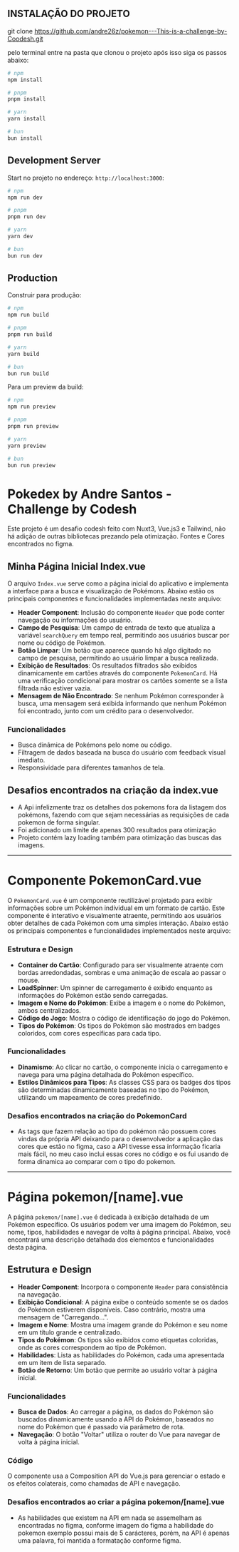 
## INSTALAÇÃO DO PROJETO

git clone https://github.com/andre26z/pokemon---This-is-a-challenge-by-Coodesh.git

pelo terminal entre na pasta que clonou o projeto após isso siga os passos abaixo:

```bash
# npm
npm install

# pnpm
pnpm install

# yarn
yarn install

# bun
bun install
```

## Development Server

Start no projeto no endereço: `http://localhost:3000`:

```bash
# npm
npm run dev

# pnpm
pnpm run dev

# yarn
yarn dev

# bun
bun run dev
```

## Production

Construir para produção:

```bash
# npm
npm run build

# pnpm
pnpm run build

# yarn
yarn build

# bun
bun run build
```

Para um preview da build:

```bash
# npm
npm run preview

# pnpm
pnpm run preview

# yarn
yarn preview

# bun
bun run preview
```


# Pokedex by Andre Santos - Challenge by Codesh

Este projeto é um desafio codesh feito com Nuxt3, Vue.js3 e Tailwind, não há adição de outras bibliotecas prezando pela otimização.
Fontes e Cores encontrados no figma.

## Minha Página Inicial Index.vue

O arquivo `Index.vue` serve como a página inicial do aplicativo e implementa a interface para a busca e visualização de Pokémons. Abaixo estão os principais componentes e funcionalidades implementadas neste arquivo:

- **Header Component**: Inclusão do componente `Header` que pode conter navegação ou informações do usuário.
- **Campo de Pesquisa**: Um campo de entrada de texto que atualiza a variável `searchQuery` em tempo real, permitindo aos usuários buscar por nome ou código de Pokémon.
- **Botão Limpar**: Um botão que aparece quando há algo digitado no campo de pesquisa, permitindo ao usuário limpar a busca realizada.
- **Exibição de Resultados**: Os resultados filtrados são exibidos dinamicamente em cartões através do componente `PokemonCard`. Há uma verificação condicional para mostrar os cartões somente se a lista filtrada não estiver vazia.
- **Mensagem de Não Encontrado**: Se nenhum Pokémon corresponder à busca, uma mensagem será exibida informando que nenhum Pokémon foi encontrado, junto com um crédito para o desenvolvedor.

### Funcionalidades

- Busca dinâmica de Pokémons pelo nome ou código.
- Filtragem de dados baseada na busca do usuário com feedback visual imediato.
- Responsividade para diferentes tamanhos de tela.

## Desafios encontrados na criação da index.vue

- A Api infelizmente traz os detalhes dos pokemons fora da listagem dos pokémons, fazendo com que
sejam necessárias as requisições de cada pokemon de forma singular.
- Foi adicionado um limite de apenas 300 resultados para otimização
- Projeto contém lazy loading também para otimização das buscas das imagens.

 ---------------------------------------------------------------------------------

 # Componente PokemonCard.vue

O `PokemonCard.vue` é um componente reutilizável projetado para exibir informações sobre um Pokémon individual em um formato de cartão. Este componente é interativo e visualmente atraente, permitindo aos usuários obter detalhes de cada Pokémon com uma simples interação. Abaixo estão os principais componentes e funcionalidades implementados neste arquivo:

### Estrutura e Design

- **Container do Cartão**: Configurado para ser visualmente atraente com bordas arredondadas, sombras e uma animação de escala ao passar o mouse.
- **LoadSpinner**: Um spinner de carregamento é exibido enquanto as informações do Pokémon estão sendo carregadas.
- **Imagem e Nome do Pokémon**: Exibe a imagem e o nome do Pokémon, ambos centralizados.
- **Código do Jogo**: Mostra o código de identificação do jogo do Pokémon.
- **Tipos do Pokémon**: Os tipos do Pokémon são mostrados em badges coloridos, com cores específicas para cada tipo.

### Funcionalidades

- **Dinamismo**: Ao clicar no cartão, o componente inicia o carregamento e navega para uma página detalhada do Pokémon específico.
- **Estilos Dinâmicos para Tipos**: As classes CSS para os badges dos tipos são determinadas dinamicamente baseadas no tipo do Pokémon, utilizando um mapeamento de cores predefinido.

### Desafios encontrados na criação do PokemonCard

- As tags que fazem relação ao tipo do pokémon não possuem cores vindas da própria API deixando
para o desenvolvedor a aplicação das cores que estão no figma, caso a API tivesse essa informação ficaria mais fácil, no meu caso inclui essas cores no código e os fui usando de forma dinamica ao comparar com o tipo do pokemon.



-------------------------------------------------------------------------

# Página pokemon/[name].vue

A página `pokemon/[name].vue` é dedicada à exibição detalhada de um Pokémon específico. Os usuários podem ver uma imagem do Pokémon, seu nome, tipos, habilidades e navegar de volta à página principal. Abaixo, você encontrará uma descrição detalhada dos elementos e funcionalidades desta página.

## Estrutura e Design

- **Header Component**: Incorpora o componente `Header` para consistência na navegação.
- **Exibição Condicional**: A página exibe o conteúdo somente se os dados do Pokémon estiverem disponíveis. Caso contrário, mostra uma mensagem de "Carregando...".
- **Imagem e Nome**: Mostra uma imagem grande do Pokémon e seu nome em um título grande e centralizado.
- **Tipos do Pokémon**: Os tipos são exibidos como etiquetas coloridas, onde as cores correspondem ao tipo de Pokémon.
- **Habilidades**: Lista as habilidades do Pokémon, cada uma apresentada em um item de lista separado.
- **Botão de Retorno**: Um botão que permite ao usuário voltar à página inicial.

### Funcionalidades

- **Busca de Dados**: Ao carregar a página, os dados do Pokémon são buscados dinamicamente usando a API do Pokémon, baseados no nome do Pokémon que é passado via parâmetro de rota.
- **Navegação**: O botão "Voltar" utiliza o router do Vue para navegar de volta à página inicial.


### Código

O componente usa a Composition API do Vue.js para gerenciar o estado e os efeitos colaterais, como chamadas de API e navegação.

### Desafios encontrados ao criar a página pokemon/[name].vue

- As habilidades que existem na API em nada se assemelham as encontradas no figma, conforme imagem do figma a habilidade do pokemon exemplo possui mais de 5 carácteres, porém, na API é apenas uma palavra, foi mantida a formatação conforme figma.
